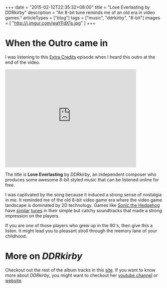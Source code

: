 +++
date = "2015-02-12T22:35:32+08:00"
title = "Love Everlasting by DDRkirby"
description = "An 8-bit tune reminds me of an old era in video games."
articleTypes = ["blog"]
tags = ["music", "ddrkirby", "8-bit"]
images = [
    "http://i.imgur.com/waYFdX1s.jpg"
]
+++

# When the Outro came in

I was listening to this [Extra Credits](https://www.youtube.com/watch?v=dHMNeNapL1E) episode when I heard this outro at the end of the video.

<iframe width="420" height="315" src="https://www.youtube.com/embed/EnbhV3zuTj8" frameborder="0" allowfullscreen></iframe>

The title is **Love Everlasting** by *DDRkirby*, an independent composer who produces some awesome 8-bit styled music that can be listened online for free.

I was captivated by the song because it induced a strong sense of nostalgia in me. It reminded me of the old 8-bit video game era where the video game landscape is dominated by 2D technology.
Games like [Sonic the Hedgehog](https://en.wikipedia.org/wiki/Sonic_the_Hedgehog_%281991_video_game%29) have [similar](https://www.youtube.com/watch?v=rNxcJDfkrE8) [tunes](https://www.youtube.com/watch?v=3fzHm23srkI) in their simple but catchy soundtracks that made a strong impression on the players.

If you are one of those players who grew up in the 90's, then give this a listen. It might lead you to pleasant stroll through the memory lane of your childhood.

# More on *DDRkirby*

Checkout out the rest of the album tracks in this [site](http://DDRkirbyisq.bandcamp.com/album/love-everlasting). If you want to know more about *DDRkirby*, you might want to checkout her [youtube channel](https://www.youtube.com/user/DDRKirbyISQ/featured) or [website](https://sites.google.com/site/DDRkirby/).
